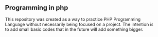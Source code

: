 ## Programming in php ##

This repository was created as a way to practice PHP Programming Language without necessarily being focused on a project. The intention is to add small basic codes that in the future will add something bigger.


